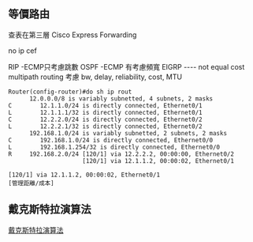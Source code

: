 ## 等價路由

查表在第三層
Cisco Express Forwarding


no ip cef

RIP -ECMP只考慮跳數
OSPF -ECMP 有考慮頻寬
EIGRP ---- not equal cost multipath routing
考慮 bw, delay, reliability, cost, MTU


```
Router(config-router)#do sh ip rout
      12.0.0.0/8 is variably subnetted, 4 subnets, 2 masks
C        12.1.1.0/24 is directly connected, Ethernet0/1
L        12.1.1.1/32 is directly connected, Ethernet0/1
C        12.2.2.0/24 is directly connected, Ethernet0/2
L        12.2.2.1/32 is directly connected, Ethernet0/2
      192.168.1.0/24 is variably subnetted, 2 subnets, 2 masks
C        192.168.1.0/24 is directly connected, Ethernet0/0
L        192.168.1.254/32 is directly connected, Ethernet0/0
R     192.168.2.0/24 [120/1] via 12.2.2.2, 00:00:00, Ethernet0/2
                     [120/1] via 12.1.1.2, 00:00:02, Ethernet0/1
```
```
[120/1] via 12.1.1.2, 00:00:02, Ethernet0/1
[管理距離/成本]
```
## 戴克斯特拉演算法
[戴克斯特拉演算法](https://zh.wikipedia.org/wiki/%E6%88%B4%E5%85%8B%E6%96%AF%E7%89%B9%E6%8B%89%E7%AE%97%E6%B3%95)